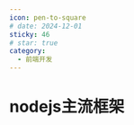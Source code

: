 ```yaml
---
icon: pen-to-square
# date: 2024-12-01
sticky: 46
# star: true
category:
  - 前端开发
---
```


<!-- more -->
# nodejs主流框架
<nodeBasic></nodeBasic>
